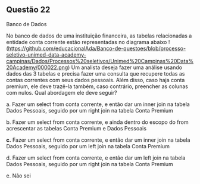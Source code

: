 

## Questão 22
Banco de Dados

No banco de dados de uma instituição financeira, as tabelas relacionadas a entidade conta corrente estão representadas no diagrama abaixo
!(https://github.com/educacionalAda/Banco-de-questoes/blob/processo-seletivo-unimed-data-academy-campinas/Dados/Processos%20seletivos/Unimed%20Campinas%20Data%20Academy/000022.png)
Um analista deseja fazer uma análise usando dados das 3 tabelas e precisa fazer uma consulta que recupere todas as contas correntes com seus dados pessoais.
Além disso, caso haja conta premium, ele deve trazê-la também, caso contrário, preencher as colunas com nulos.
Qual abordagem ele deve seguir?

a. Fazer um select from conta corrente, e então dar um inner join na tabela Dados Pessoais, seguido por um right join na tabela Conta Premium

b. Fazer um select from conta corrente, e ainda dentro do escopo do from acrescentar as tabelas Conta Premium e Dados Pessoais

**c.** Fazer um select from conta corrente, e então dar um inner join na tabela Dados Pessoais, seguido por um left join na tabela Conta Premium

d. Fazer um select from conta corrente, e então dar um left join na tabela Dados Pessoais, seguido por um right join na tabela Conta Premium

e. Não sei



